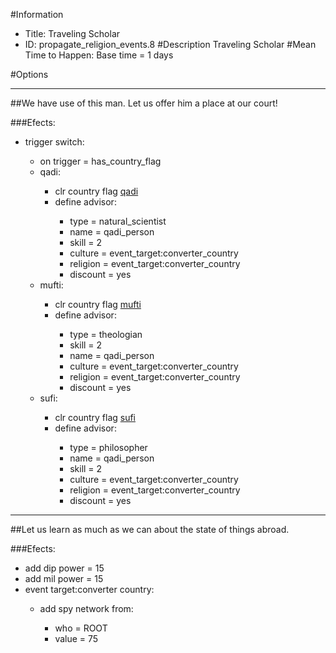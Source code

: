 #Information
 - Title: Traveling Scholar
 - ID: propagate_religion_events.8
#Description
Traveling Scholar
#Mean Time to Happen:
Base time = 1 days

#Options

___
##We have use of this man. Let us offer him a place at our court!

###Efects:<ul><li>trigger switch:</li><ul><li>on trigger = has_country_flag</li><li>qadi:</li><ul><li>clr country flag [qadi](../flags/qadi.md)</li><li>define advisor:</li><ul><li>type = natural_scientist</li><li>name = qadi_person</li><li>skill = 2</li><li>culture = event_target:converter_country</li><li>religion = event_target:converter_country</li><li>discount = yes</li></ul></ul><li>mufti:</li><ul><li>clr country flag [mufti](../flags/mufti.md)</li><li>define advisor:</li><ul><li>type = theologian</li><li>skill = 2</li><li>name = qadi_person</li><li>culture = event_target:converter_country</li><li>religion = event_target:converter_country</li><li>discount = yes</li></ul></ul><li>sufi:</li><ul><li>clr country flag [sufi](../flags/sufi.md)</li><li>define advisor:</li><ul><li>type = philosopher</li><li>name = qadi_person</li><li>skill = 2</li><li>culture = event_target:converter_country</li><li>religion = event_target:converter_country</li><li>discount = yes</li></ul></ul></ul></ul>

___
##Let us learn as much as we can about the state of things abroad.

###Efects:<ul><li>add dip power = 15</li><li>add mil power = 15</li><li>event target:converter country:</li><ul><li>add spy network from:</li><ul><li>who = ROOT</li><li>value = 75</li></ul></ul></ul>
